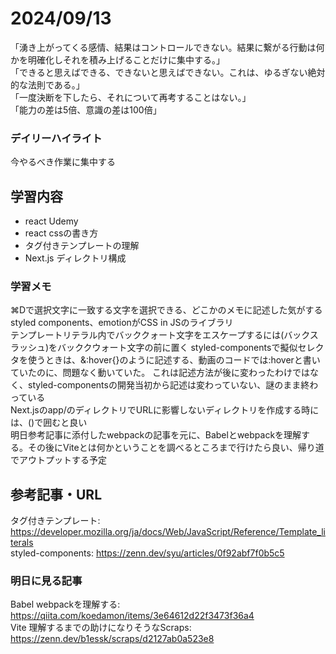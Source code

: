 # 2024/09/13
「湧き上がってくる感情、結果はコントロールできない。結果に繋がる行動は何かを明確化しそれを積み上げることだけに集中する。」  
「できると思えばできる、できないと思えばできない。これは、ゆるぎない絶対的な法則である。」  
「一度決断を下したら、それについて再考することはない。」  
「能力の差は5倍、意識の差は100倍」  

### デイリーハイライト
今やるべき作業に集中する

## 学習内容
- react Udemy
- react cssの書き方
- タグ付きテンプレートの理解
- Next.js ディレクトリ構成

### 学習メモ
⌘Dで選択文字に一致する文字を選択できる、どこかのメモに記述した気がする  
styled components、emotionがCSS in JSのライブラリ  
テンプレートリテラル内でバッククォート文字をエスケープするには\(バックスラッシュ)をバッククウォート文字の前に置く
styled-componentsで擬似セレクタを使うときは、&:hover{}のように記述する、動画のコードでは:hoverと書いていたのに、問題なく動いていた。
これは記述方法が後に変わったわけではなく、styled-componentsの開発当初から記述は変わっていない、謎のまま終わっている  
Next.jsのapp/のディレクトリでURLに影響しないディレクトリを作成する時には、()で囲むと良い  
明日参考記事に添付したwebpackの記事を元に、Babelとwebpackを理解する。その後にViteとは何かということを調べるところまで行けたら良い、帰り道でアウトプットする予定  

## 参考記事・URL
タグ付きテンプレート: <https://developer.mozilla.org/ja/docs/Web/JavaScript/Reference/Template_literals>  
styled-components: <https://zenn.dev/syu/articles/0f92abf7f0b5c5>  
### 明日に見る記事
Babel webpackを理解する: <https://qiita.com/koedamon/items/3e64612d22f3473f36a4>  
Vite 理解するまでの助けになりそうなScraps: <https://zenn.dev/b1essk/scraps/d2127ab0a523e8>  